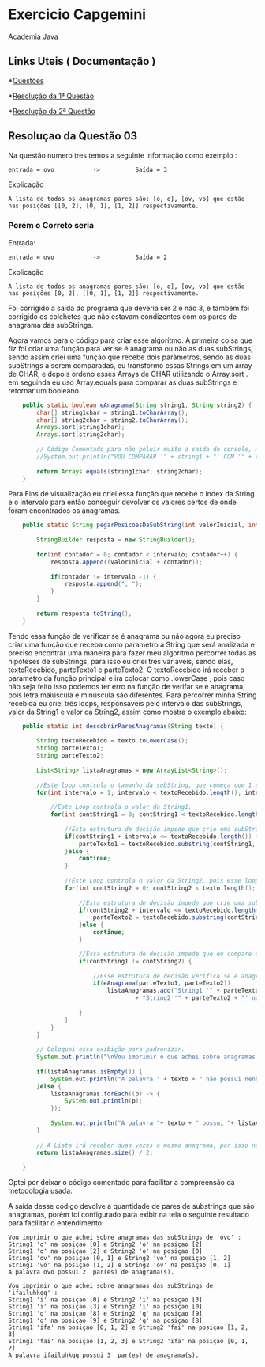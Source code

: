 
# Exercicio Capgemini
Academia Java

## Links Uteis ( Documentação )

*[Questões](https://github.com/dpmqueiroz/ExercicioCapgemini/blob/main/Questoes.md)

*[Resolução da 1ª Questão](https://github.com/dpmqueiroz/ExercicioCapgemini/blob/main/ResolucaoQuestao1.md)

*[Resolução da 2ª Questão](https://github.com/dpmqueiroz/ExercicioCapgemini/blob/main/ResolucaoQuestao2.md)

## Resoluçao da Questão 03

Na questão numero tres temos a seguinte informação como exemplo :

    entrada = ovo           ->          Saída = 3

Explicação
      
    A lista de todos os anagramas pares são: [o, o], [ov, vo] que estão nas posições [[0, 2], [0, 1], [1, 2]] respectivamente. 

### Porém o Correto seria

Entrada:

    entrada = ovo           ->          Saída = 2

Explicação
      
    A lista de todos os anagramas pares são: [o, o], [ov, vo] que estão nas posições [0, 2], [[0, 1], [1, 2]] respectivamente. 

Foi corrigido a saída do programa que deveria ser 2 e não 3, e também foi corrigido os colchetes que não estavam condizentes com os pares de anagrama das subStrings.

Agora vamos para o código para criar esse algorítmo. A primeira coisa que fiz foi criar uma função para ver se é anagrama ou não as duas subStrings, sendo assim criei uma função que recebe dois parâmetros, sendo as duas subStrings a serem comparadas, eu transformo essas Strings em um array de CHAR, e depois ordeno esses Arrays de CHAR utilizando o Array.sort . em seguinda eu uso Array.equals para comparar as duas subStrings e retornar um booleano.

~~~java
    public static boolean eAnagrama(String string1, String string2) {
		char[] string1char = string1.toCharArray();
		char[] string2char = string2.toCharArray();
		Arrays.sort(string1char);
		Arrays.sort(string2char);
		
		// Código Comentado para não poluir muito a saida do console, mas caso queira analisar todas as subStrings comparadas somente descomentar.
		//System.out.println("VOU COMPARAR '" + string1 + "' COM '" + string2 + "' Resultado foi = " + Arrays.equals(string1char, string2char));
		
		return Arrays.equals(string1char, string2char);
	}
~~~

Para Fins de visualização eu criei essa função que recebe o index da String e o intervalo para então conseguir devolver os valores certos de onde foram encontrados os anagramas.
~~~java
	public static String pegarPosicoesDaSubString(int valorInicial, int intervalo) {
		
		StringBuilder resposta = new StringBuilder();
		
		for(int contador = 0; contador < intervalo; contador++) {
			resposta.append((valorInicial + contador));
			
			if(contador != intervalo -1) {
				resposta.append(", ");
			}
		}
		
		return resposta.toString();
	}		
~~~

Tendo essa função de verificar se é anagrama ou não agora eu preciso criar uma função que receba como parametro a String que será analizada e preciso encontrar uma maneira para fazer meu algorítmo percorrer todas as hipóteses de subStrings, para isso eu criei tres variáveis, sendo elas, textoRecebido, parteTexto1 e parteTexto2.  O textoRecebido irá receber o parametro da função principal e ira colocar como .lowerCase , pois caso não seja feito isso podemos ter erro na função de verifar se é anagrama, pois letra maiúscula e minúscula são diferentes. Para percorrer minha String recebida eu criei três loops, responsáveis pelo intervalo das subStrings, valor da String1 e valor da String2, assim como mostra o exemplo abaixo:

~~~java
    public static int descobrirParesAnagramas(String texto) {
		
		String textoRecebido = texto.toLowerCase();
		String parteTexto1;
		String parteTexto2;	
		
		List<String> listaAnagramas = new ArrayList<String>();
	
		//Este loop controla o tamanho da subString, que começa com 1 e vai até tamanho da String - 1
		for(int intervalo = 1; intervalo < textoRecebido.length(); intervalo++) {
			
			//Este Loop controla o valor da String1.
			for(int contString1 = 0; contString1 < textoRecebido.length(); contString1++) {
				
				//Esta estrutura de decisão impede que crie uma subString além do que minha string permite, o que ocasionaria em um erro.
				if(contString1 + intervalo <= textoRecebido.length()) {
					parteTexto1 = textoRecebido.substring(contString1, contString1 + intervalo);				
				}else {
					continue;
				}
				
				//Este Loop controla o valor da String2, pois esse loop é responsável por alterar o valor da String2 e comparar com a String1 
				for(int contString2 = 0; contString2 < texto.length(); contString2++) {
					
					//Esta estrutura de decisão impede que crie uma subString além do que minha string permite, o que ocasionaria em um erro.
					if(contString2 + intervalo <= textoRecebido.length()) {					
						parteTexto2 = textoRecebido.substring(contString2, contString2 + intervalo);
					}else {
						continue;
					}

					//Essa estrutura de decisão impede que eu compare a subString com ela mesmo, pois os loops estariam alinhados.
					if(contString1 != contString2) {
						
						//Esse estrutura de decisão verifica se é anagrama ou não, caso seja adiciona uma string na minha lista.
						if(eAnagrama(parteTexto1, parteTexto2))
							listaAnagramas.add("String1 '" + parteTexto1 + "' na posiçao [" + pegarPosicoesDaSubString(contString1, intervalo) + "] e "
									+ "String2 '" + parteTexto2 + "' na posiçao [" + pegarPosicoesDaSubString(contString2, intervalo) +"]");
						
					}
				}
			}
		}
		
		// Coloquei essa exibição para padronizar.
		System.out.println("\nVou imprimir o que achei sobre anagramas das subStrings de '"+ texto +"' : ");
		
		if(listaAnagramas.isEmpty()) {
			System.out.println("A palavra " + texto + " não possui nenhum par de anagrama.");
		}else {
			listaAnagramas.forEach((p) -> {
				System.out.println(p);
			});
			
			System.out.println("A palavra "+ texto + " possui "+ listaAnagramas.size() / 2 +"  par(es) de anagrama(s).");
		}
			
		// A Lista irá receber duas vezes o mesmo anagrama, por isso na hora de exibir eu divido por dois.
		return listaAnagramas.size() / 2;
		
	}		
~~~

Optei por deixar o código comentado para facilitar a compreensão da metodologia usada.

A saída desse código devolve a quantidade de pares de substrings que são anagramas, porém foi configurado para exibir na tela o seguinte resultado para facilitar o entendimento: 

	Vou imprimir o que achei sobre anagramas das subStrings de 'ovo' : 
	String1 'o' na posiçao [0] e String2 'o' na posiçao [2]
	String1 'o' na posiçao [2] e String2 'o' na posiçao [0]
	String1 'ov' na posiçao [0, 1] e String2 'vo' na posiçao [1, 2]
	String1 'vo' na posiçao [1, 2] e String2 'ov' na posiçao [0, 1]
	A palavra ovo possui 2  par(es) de anagrama(s).

	Vou imprimir o que achei sobre anagramas das subStrings de 'ifailuhkqq' : 
	String1 'i' na posiçao [0] e String2 'i' na posiçao [3]
	String1 'i' na posiçao [3] e String2 'i' na posiçao [0]
	String1 'q' na posiçao [8] e String2 'q' na posiçao [9]
	String1 'q' na posiçao [9] e String2 'q' na posiçao [8]
	String1 'ifa' na posiçao [0, 1, 2] e String2 'fai' na posiçao [1, 2, 3]
	String1 'fai' na posiçao [1, 2, 3] e String2 'ifa' na posiçao [0, 1, 2]
	A palavra ifailuhkqq possui 3  par(es) de anagrama(s).
